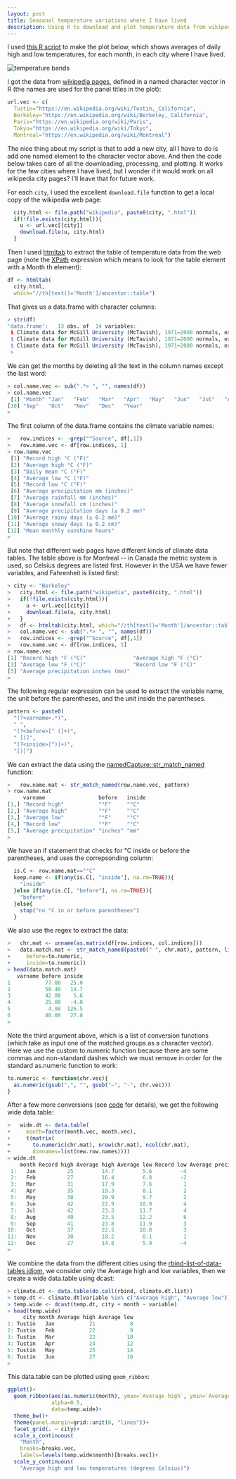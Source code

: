 ```yaml
---
layout: post
title: Seasonal temperature variations where I have lived
description: Using R to download and plot temperature data from wikipedia
---
```


I used
[this R script](https://github.com/tdhock/temperature-sensor/blob/master/wikipedia.R)
to make the plot below, which shows averages of daily high and low
temperatures, for each month, in each city where I have lived.

![temperature bands](https://raw.githubusercontent.com/tdhock/temperature-sensor/master/figure-wikipedia.png)

I got the data from
[wikipedia pages](https://en.wikipedia.org/wiki/Berkeley,_California),
defined in a named character vector in R (the names are used for the
panel titles in the plot):

```r
url.vec <- c(
  Tustin="https://en.wikipedia.org/wiki/Tustin,_California",
  Berkeley="https://en.wikipedia.org/wiki/Berkeley,_California",
  Paris="https://en.wikipedia.org/wiki/Paris",
  Tokyo="https://en.wikipedia.org/wiki/Tokyo",
  Montreal="https://en.wikipedia.org/wiki/Montreal")
```

The nice thing about my script is that to add a new city, all I have
to do is add one named element to the character vector above. And then
the code below takes care of all the downloading, processing, and
plotting. It works for the few cities where I have lived, but I wonder
if it would work on all wikipedia city pages? I'll leave that for
future work.

For each `city`, I used the excellent `download.file` function to get
a local copy of the wikipedia web page:

```r
  city.html <- file.path("wikipedia", paste0(city, ".html"))
  if(!file.exists(city.html)){
    u <- url.vec[[city]]
    download.file(u, city.html)
  }
```

Then I used [htmltab](https://cran.r-project.org/package=htmltab) to
extract the table of temperature data from the web page (note the
[XPath](https://en.wikipedia.org/wiki/XPath) expression which means to
look for the table element with a Month th element):

```r
df <- htmltab(
  city.html, 
  which="//th[text()='Month']/ancestor::table")  
```

That gives us a data.frame with character columns:

```r
> str(df)
'data.frame':	13 obs. of  14 variables:
 $ Climate data for McGill University (McTavish), 1971–2000 normals, extremes 1871–present >> Month: chr  "Record high °C (°F)" "Average high °C (°F)" "Daily mean °C (°F)" "Average low °C (°F)" ...
 $ Climate data for McGill University (McTavish), 1971–2000 normals, extremes 1871–present >> Jan  : chr  "12.8 (55)" "−5.4 (22.3)" "−8.9 (16)" "−12.4 (9.7)" ...
 $ Climate data for McGill University (McTavish), 1971–2000 normals, extremes 1871–present >> Feb  : chr  "15.0 (59)" "−3.7 (25.3)" "−7.2 (19)" "−10.6 (12.9)" ...
 >
```

We can get the months by deleting all the text in the column names
except the last word:

```r
> col.name.vec <- sub(".*> ", "", names(df))
> col.name.vec
 [1] "Month" "Jan"   "Feb"   "Mar"   "Apr"   "May"   "Jun"   "Jul"   "Aug"
[10] "Sep"   "Oct"   "Nov"   "Dec"   "Year" 
>
```

The first column of the data.frame contains the climate variable
names:

```r
>   row.indices <- -grep("^Source", df[,1])
>   row.name.vec <- df[row.indices, 1]
> row.name.vec
 [1] "Record high °C (°F)"                  
 [2] "Average high °C (°F)"                 
 [3] "Daily mean °C (°F)"                   
 [4] "Average low °C (°F)"                  
 [5] "Record low °C (°F)"                   
 [6] "Average precipitation mm (inches)"    
 [7] "Average rainfall mm (inches)"         
 [8] "Average snowfall cm (inches)"         
 [9] "Average precipitation days (≥ 0.2 mm)"
[10] "Average rainy days (≥ 0.2 mm)"        
[11] "Average snowy days (≥ 0.2 cm)"        
[12] "Mean monthly sunshine hours"          
> 
```

But note that different web pages have different kinds of climate data
tables. The table above is for Montreal -- in Canada the metric system
is used, so Celsius degrees are listed first. However in the USA we
have fewer variables, and Fahrenheit is listed first:

```r
> city <- "Berkeley"
>   city.html <- file.path("wikipedia", paste0(city, ".html"))
>   if(!file.exists(city.html)){
+     u <- url.vec[[city]]
+     download.file(u, city.html)
+   }
>   df <- htmltab(city.html, which="//th[text()='Month']/ancestor::table")
>   col.name.vec <- sub(".*> ", "", names(df))
>   row.indices <- -grep("^Source", df[,1])
>   row.name.vec <- df[row.indices, 1]
> row.name.vec
[1] "Record high °F (°C)"               "Average high °F (°C)"             
[3] "Average low °F (°C)"               "Record low °F (°C)"               
[5] "Average precipitation inches (mm)"
> 
```

The following regular expression can be used to extract the variable
name, the unit before the parentheses, and the unit inside the
parentheses.

```r
pattern <- paste0(
  "(?<varname>.*)",
  " ",
  "(?<before>[^ (]+)",
  " [(]",
  "(?<inside>[^)]+)",
  "[)]")
```

We can extract the data using the
[namedCapture::str_match_named](https://cran.r-project.org/package=namedCapture)
function:

```r
>   row.name.mat <- str_match_named(row.name.vec, pattern)
> row.name.mat
     varname                 before   inside
[1,] "Record high"           "°F"     "°C"  
[2,] "Average high"          "°F"     "°C"  
[3,] "Average low"           "°F"     "°C"  
[4,] "Record low"            "°F"     "°C"  
[5,] "Average precipitation" "inches" "mm"  
>
```

We have an if statement that checks for °C inside or before the
parentheses, and uses the correpsonding column:

```r
  is.C <- row.name.mat=="°C"
  keep.name <- if(any(is.C[, "inside"], na.rm=TRUE)){
    "inside"
  }else if(any(is.C[, "before"], na.rm=TRUE)){
    "before"
  }else{
    stop("no °C in or before parentheses")
  }
```

We also use the regex to extract the data:

```r
>   chr.mat <- unname(as.matrix(df[row.indices, col.indices]))
>   data.match.mat <- str_match_named(paste0(" ", chr.mat), pattern, list(
+     before=to.numeric,
+     inside=to.numeric))
> head(data.match.mat)
   varname before inside
1           77.00   25.0
2           58.40   14.7
3           42.00    5.6
4           25.00   -4.0
5            4.98  126.5
6           80.00   27.0
> 
```

Note the third argument above, which is a list of conversion functions
(which take as input one of the matched groups as a character
vector). Here we use the custom to.numeric function because there are
some commas and non-standard dashes which we must remove in order for
the standard as.numeric function to work:

```r
to.numeric <- function(chr.vec){
  as.numeric(gsub(",", "", gsub("−", "-", chr.vec)))
}
```

After a few more conversions (see
[code](https://github.com/tdhock/temperature-sensor/blob/master/wikipedia.R)
for details), we get the following wide data.table:

```r
>   wide.dt <- data.table(
+     month=factor(month.vec, month.vec),
+     t(matrix(
+       to.numeric(chr.mat), nrow(chr.mat), ncol(chr.mat),  
+       dimnames=list(new.row.names))))
> wide.dt
    month Record high Average high Average low Record low Average precipitation
 1:   Jan          25         14.7         5.6         -4                 126.5
 2:   Feb          27         16.4         6.8         -2                 132.3
 3:   Mar          31         17.9         7.6          1                  98.0
 4:   Apr          35         19.3         8.1          2                  42.2
 5:   May          38         20.9         9.7          2                  21.8
 6:   Jun          42         22.9        10.9          4                   3.8
 7:   Jul          42         23.3        11.7          4                   0.3
 8:   Aug          40         23.5        12.2          6                   1.5
 9:   Sep          41         23.8        11.9          3                   6.1
10:   Oct          37         22.5        10.8          3                  34.8
11:   Nov          30         18.2         8.1          1                  83.8
12:   Dec          27         14.8         5.9         -4                 128.0
> 
```

We combine the data from the different cities using the
[rbind-list-of-data-tables idiom](http://tdhock.github.io/blog/2017/rbind-inside-outside/), we consider only the Average
high and low variables, then we create a wide data.table using dcast:

```r
> climate.dt <- data.table(do.call(rbind, climate.dt.list))
> temp.dt <- climate.dt[variable %in% c("Average high", "Average low")]
> temp.wide <- dcast(temp.dt, city + month ~ variable)
> head(temp.wide)
     city month Average high Average low
1: Tustin   Jan           21           8
2: Tustin   Feb           22           9
3: Tustin   Mar           22          10
4: Tustin   Apr           24          12
5: Tustin   May           25          14
6: Tustin   Jun           27          16
> 
```

This data.table can be plotted using `geom_ribbon`:

```r
ggplot()+
  geom_ribbon(aes(as.numeric(month), ymax=`Average high`, ymin=`Average low`),
              alpha=0.5,
              data=temp.wide)+
  theme_bw()+
  theme(panel.margin=grid::unit(0, "lines"))+
  facet_grid(. ~ city)+
  scale_x_continuous(
    "Month",
    breaks=breaks.vec,
    labels=levels(temp.wide$month)[breaks.vec])+
  scale_y_continuous(
    "Average high and low temperatures (degrees Celsius)")
```

